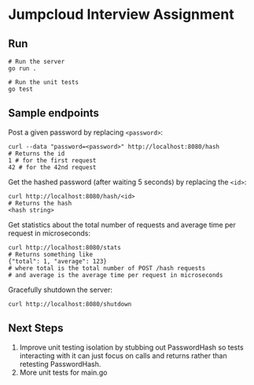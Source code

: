 # Jumpcloud Interview Assignment


## Run
```
# Run the server
go run .

# Run the unit tests
go test
```


## Sample endpoints
Post a given password by replacing `<password>`:
```
curl --data "password=<password>" http://localhost:8080/hash
# Returns the id 
1 # for the first request
42 # for the 42nd request
```

Get the hashed password (after waiting 5 seconds) by replacing the `<id>`:
```
curl http://localhost:8080/hash/<id>
# Returns the hash
<hash string>
```

Get statistics about the total number of requests and average time per request in microseconds:
```
curl http://localhost:8080/stats
# Returns something like
{"total": 1, "average": 123}
# where total is the total number of POST /hash requests
# and average is the average time per request in microseconds
```

Gracefully shutdown the server: 
```
curl http://localhost:8080/shutdown
```


## Next Steps
1. Improve unit testing isolation by stubbing out PasswordHash so tests interacting with it can just focus on calls and returns rather than retesting PasswordHash.
2. More unit tests for main.go
